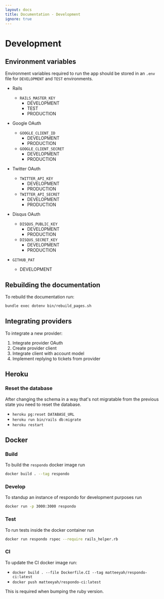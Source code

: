 ```yaml
---
layout: docs
title: Documentation - Development
ignore: true
---
```


# Development

## Environment variables

Environment variables required to run the app should be stored in an `.env` file
for `DEVELOPMENT` and `TEST` environments.

- Rails
  - `RAILS_MASTER_KEY`
    - DEVELOPMENT
    - TEST
    - PRODUCTION

- Google OAuth
  - `GOOGLE_CLIENT_ID`
    - DEVELOPMENT
    - PRODUCTION
  - `GOOGLE_CLIENT_SECRET`
    - DEVELOPMENT
    - PRODUCTION

- Twitter OAuth
  - `TWITTER_API_KEY`
    - DEVELOPMENT
    - PRODUCTION
  - `TWITTER_API_SECRET`
    - DEVELOPMENT
    - PRODUCTION

- Disqus OAuth
  - `DISQUS_PUBLIC_KEY`
    - DEVELOPMENT
    - PRODUCTION
  - `DISQUS_SECRET_KEY`
    - DEVELOPMENT
    - PRODUCTION

- `GITHUB_PAT`
  - DEVELOPMENT

## Rebuilding the documentation

To rebuild the documentation run:

```bash
bundle exec dotenv bin/rebuild_pages.sh
```

## Integrating providers

To integrate a new provider:

1. Integrate provider OAuth
1. Create provider client
1. Integrate client with account model
1. Implement replying to tickets from provider

## Heroku

### Reset the database

After changing the schema in a way that's not migratable from the previous
state you need to reset the database.

- `heroku pg:reset DATABASE_URL`
- `heroku run bin/rails db:migrate`
- `heroku restart`

## Docker

### Build

To build the `respondo` docker image run

```bash
docker build . --tag respondo
```

### Develop

To standup an instance of respondo for development purposes run

```bash
docker run -p 3000:3000 respondo
```

### Test

To run tests inside the docker container run

```bash
docker run respondo rspec --require rails_helper.rb
```

### CI

To update the CI docker image run:

- `docker build . --file Dockerfile.CI --tag matteeyah/respondo-ci:latest`
- `docker push matteeyah/respondo-ci:latest`

This is required when bumping the ruby version.

